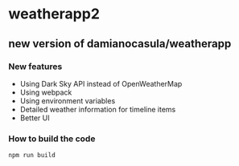 # weatherapp2
## new version of damianocasula/weatherapp

### New features

- Using Dark Sky API instead of OpenWeatherMap
- Using webpack
- Using environment variables
- Detailed weather information for timeline items
- Better UI

### How to build the code

`npm run build`